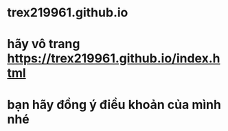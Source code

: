 # trex219961.github.io
# hãy vô trang https://trex219961.github.io/index.html
# bạn hãy đồng ý điều khoản của mình nhé
